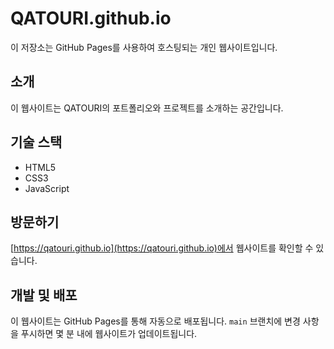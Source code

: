 # QATOURI.github.io

이 저장소는 GitHub Pages를 사용하여 호스팅되는 개인 웹사이트입니다.

## 소개

이 웹사이트는 QATOURI의 포트폴리오와 프로젝트를 소개하는 공간입니다.

## 기술 스택

- HTML5
- CSS3
- JavaScript

## 방문하기

[https://qatouri.github.io](https://qatouri.github.io)에서 웹사이트를 확인할 수 있습니다.

## 개발 및 배포

이 웹사이트는 GitHub Pages를 통해 자동으로 배포됩니다. `main` 브랜치에 변경 사항을 푸시하면 몇 분 내에 웹사이트가 업데이트됩니다.